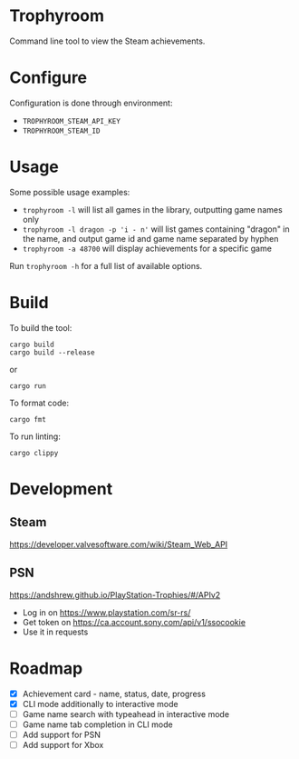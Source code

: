 # Trophyroom

Command line tool to view the Steam achievements.

# Configure

Configuration is done through environment:
* `TROPHYROOM_STEAM_API_KEY`
* `TROPHYROOM_STEAM_ID`

# Usage

Some possible usage examples:
* `trophyroom -l` will list all games in the library, outputting game names only
* `trophyroom -l dragon -p 'i - n'` will list games containing "dragon" in the name, and output game id and game name separated by hyphen
* `trophyroom -a 48700` will display achievements for a specific game

Run `trophyroom -h` for a full list of available options.

# Build

To build the tool:
```
cargo build
cargo build --release
```

or

```
cargo run
```

To format code:
```
cargo fmt
```

To run linting:
```
cargo clippy
```

# Development

## Steam
https://developer.valvesoftware.com/wiki/Steam_Web_API

## PSN
https://andshrew.github.io/PlayStation-Trophies/#/APIv2
* Log in on https://www.playstation.com/sr-rs/
* Get token on https://ca.account.sony.com/api/v1/ssocookie
* Use it in requests

# Roadmap

- [x] Achievement card - name, status, date, progress
- [x] CLI mode additionally to interactive mode
- [ ] Game name search with typeahead in interactive mode
- [ ] Game name tab completion in CLI mode
- [ ] Add support for PSN
- [ ] Add support for Xbox